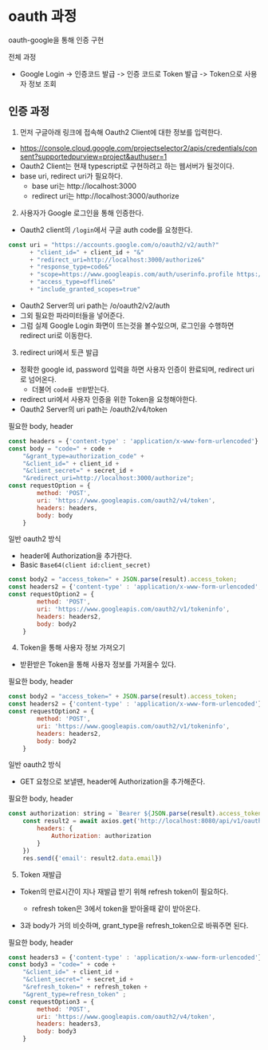 # oauth 과정

oauth-google을 통해 인증 구현

전체 과정
- Google Login -> 인증코드 발급 -> 인증 코드로 Token 발급 -> Token으로 사용자 정보 조회

## 인증 과정
1. 먼저 구글아래 링크에 접속해 Oauth2 Client에 대한 정보를 입력한다.
  - https://console.cloud.google.com/projectselector2/apis/credentials/consent?supportedpurview=project&authuser=1
  - Oauth2 Client는 현재 typescript로 구현하려고 하는 웹서버가 될것이다.
  - base uri, redirect uri가 필요하다.
    - base uri는 http://localhost:3000
    - redirect uri는 http://localhost:3000/authorize

2. 사용자가 Google 로그인을 통해 인증한다.
- Oauth2 client의 `/login`에서 구글 auth code를 요청한다.
```js
const uri = "https://accounts.google.com/o/oauth2/v2/auth?"
      + "client_id=" + client_id + "&"
      + "redirect_uri=http://localhost:3000/authorize&"
      + "response_type=code&"
      + "scope=https://www.googleapis.com/auth/userinfo.profile https://www.googleapis.com/auth/userinfo.email&"
      + "access_type=offline&"
      + "include_granted_scopes=true"
```
- Oauth2 Server의 uri path는 /o/oauth2/v2/auth
- 그외 필요한 파라미터들을 넣어준다.
- 그럼 실제 Google Login 화면이 뜨는것을 볼수있으며, 로그인을 수행하면 redirect uri로 이동한다.

3. redirect uri에서 토큰 발급
- 정확한 google id, password 입력을 하면 사용자 인증이 완료되며, redirect uri로 넘어온다.
  - 더불어 `code를 반환`받는다.
- redirect uri에서 사용자 인증을 위한 Token을 요청해야한다.
- Oauth2 Server의 uri path는 /oauth2/v4/token

필요한 body, header
```js
const headers = {'content-type' : 'application/x-www-form-urlencoded'}
const body = "code=" + code +
    "&grant_type=authorization_code" +
    "&client_id=" + client_id +
    "&client_secret=" + secret_id +
    "&redirect_uri=http://localhost:3000/authorize";
const requestOption = {
        method: 'POST',
        uri: 'https://www.googleapis.com/oauth2/v4/token',
        headers: headers,
        body: body
    }
```

일반 oauth2 방식
- header에 Authorization을 추가한다.
- Basic `Base64(client id:client_secret)`

```js
const body2 = "access_token=" + JSON.parse(result).access_token;
const headers2 = {'content-type' : 'application/x-www-form-urlencoded', 'Authorization': 'Basic dGVzdDoxMjM0'}
const requestOption2 = {
        method: 'POST',
        uri: 'https://www.googleapis.com/oauth2/v1/tokeninfo',
        headers: headers2,
        body: body2
    }
```

4. Token을 통해 사용자 정보 가져오기
- 받환받은 Token을 통해 사용자 정보를 가져올수 있다.

필요한 body, header
```js
const body2 = "access_token=" + JSON.parse(result).access_token;
const headers2 = {'content-type' : 'application/x-www-form-urlencoded'}
const requestOption2 = {
        method: 'POST',
        uri: 'https://www.googleapis.com/oauth2/v1/tokeninfo',
        headers: headers2,
        body: body2
    }
```

일반 oauth2 방식
- GET 요청으로 보낼땐, header에 Authorization을 추가해준다.

필요한 body, header
```js
const authorization: string = `Bearer ${JSON.parse(result).access_token}`
    const result2 = await axios.get('http://localhost:8080/api/v1/oauth2/me',{
        headers: {
            Authorization: authorization
        }
    })
    res.send({'email': result2.data.email})

```

5. Token 재발급
- Token의 만료시간이 지나 재발급 받기 위해 refresh token이 필요하다.
  - refresh token은 3에서 token을 받아올때 같이 받아온다. 
    
- 3과 body가 거의 비슷하며, grant_type을 refresh_token으로 바꿔주면 된다.

필요한 body, header
```js
const headers3 = {'content-type' : 'application/x-www-form-urlencoded'}
const body3 = "code=" + code +
    "&client_id=" + client_id +
    "&client_secret=" + secret_id +
    "&refresh_token=" + refresh_token +
    "&grent_type=refresn_token" ;
const requestOption3 = {
        method: 'POST',
        uri: 'https://www.googleapis.com/oauth2/v4/token',
        headers: headers3,
        body: body3
    }
```

